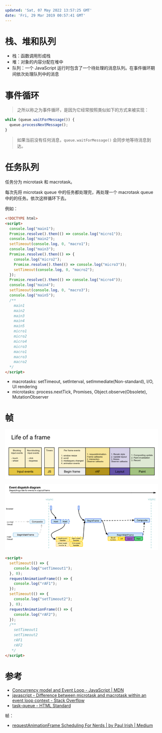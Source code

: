 ```yaml
---
updated: 'Sat, 07 May 2022 13:57:25 GMT'
date: 'Fri, 29 Mar 2019 00:57:41 GMT'
---
```


# 栈、堆和队列

-   栈：函数调用形成栈
-   堆：对象的内容分配在堆中
-   队列：一个 JavaScript 运行时包含了一个待处理的消息队列。在事件循环期间依次处理队列中的消息

# 事件循环

> 之所以称之为事件循环，是因为它经常按照类似如下的方式来被实现：

```js
while (queue.waitForMessage()) {
  queue.processNextMessage();
}
```

> 如果当前没有任何消息，`queue.waitForMessage()` 会同步地等待消息到达。

# 任务队列

任务分为 microtask 和 macrotask。

每次先将 microtask queue 中的任务都处理完，再处理一个 macrotask queue 中的的任务。依次这样循环下去。

例如：

```html
<!DOCTYPE html>
<script>
  console.log("main1");
  Promise.resolve().then(() => console.log("micro1"));
  console.log("main2");
  setTimeout(console.log, 0, "macro1");
  console.log("main3");
  Promise.resolve().then(() => {
    console.log("micro2");
    Promise.resolve().then(() => console.log("micro3"));
    setTimeout(console.log, 0, "macro2");
  });
  Promise.resolve().then(() => console.log("micro4"));
  console.log("main4");
  setTimeout(console.log, 0, "macro3");
  console.log("main5");
  /**
    main1
    main2
    main3
    main4
    main5
    micro1
    micro2
    micro4
    micro3
    macro1
    macro3
    macro2
  */
</script>
```

-   macrotasks: setTimeout, setInterval, setImmediate(Non-standard), I/O, UI rendering
-   microtasks: process.nextTick, Promises, Object.observe(Obsolete), MutationObserver

# 帧

![frame](./images/frame.png)

![event-dispatch](./images/event-dispatch.png)

```html
<script>
  setTimeout(() => {
    console.log("setTimeout1");
  }, 0);
  requestAnimationFrame(() => {
    console.log("rAF1");
  });
  setTimeout(() => {
    console.log("setTimeout2");
  }, 0);
  requestAnimationFrame(() => {
    console.log("rAF2");
  });
  /**
    setTimeout1
    setTimeout2
    rAF1
    rAF2
   */
</script>
```

# 参考

-   [Concurrency model and Event Loop - JavaScript | MDN](https://developer.mozilla.org/en-US/docs/Web/JavaScript/EventLoop#Several_runtimes_communicating_together)
-   [javascript - Difference between microtask and macrotask within an event loop context - Stack Overflow](https://stackoverflow.com/questions/25915634/difference-between-microtask-and-macrotask-within-an-event-loop-context)
-   [task-queue - HTML Standard](https://html.spec.whatwg.org/multipage/webappapis.html#task-queue)

帧：

-   [requestAnimationFrame Scheduling For Nerds | by Paul Irish | Medium](https://medium.com/@paul_irish/requestanimationframe-scheduling-for-nerds-9c57f7438ef4)
